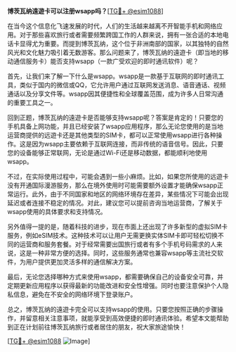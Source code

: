**博茨瓦纳遠遊卡可以注册wsapp吗？**[[TG💪+ @esim1088](https://t.me/s/esim1088)]

在当今这个信息化飞速发展的时代，人们的生活越来越离不开智能手机和网络应用。对于那些喜欢旅行或者需要频繁跨国工作的人群来说，拥有一张合适的本地电话卡显得尤为重要。而提到博茨瓦纳，这个位于非洲南部的国家，以其独特的自然风光和文化魅力吸引着无数游客。那么问题来了，博茨瓦纳的遠遊卡（即当地的移动通信服务卡）能否支持wsapp（一款广受欢迎的即时通讯软件）呢？

首先，让我们来了解一下什么是wsapp。wsapp是一款基于互联网的即时通讯工具，类似于国内的微信或QQ，它允许用户通过互联网发送消息、语音通话、视频通话以及分享文件等。wsapp因其便捷性和全球覆盖范围，成为许多人日常沟通的重要工具之一。

回到正题，博茨瓦纳的遠遊卡是否能够支持wsapp呢？答案是肯定的！只要您的手机具备上网功能，并且已经安装了wsapp应用程序，那么无论您使用的是当地运营商提供的远遊卡还是其他类型的SIM卡，都可以正常使用wsapp进行各种操作。这是因为wsapp主要依赖于互联网连接，而非传统的语音信号。因此，只要您的设备能够正常联网，无论是通过Wi-Fi还是移动数据，都能顺利地使用wsapp。

不过，在实际使用过程中，可能会遇到一些小麻烦。比如，如果您所使用的远遊卡没有开通国际漫游服务，那么在境外使用时可能需要额外设置才能确保wsapp正常运行。此外，由于不同国家和地区的网络环境存在差异，某些情况下可能会出现延迟或者连接不稳定的情况。对此，建议您可以提前咨询当地运营商，了解关于wsapp使用的具体要求和支持情况。

另外值得一提的是，随着科技的进步，现在市面上还出现了许多新型的虚拟SIM卡服务，例如eSIM技术。这种技术可以让用户无需更换实体SIM卡即可轻松切换不同的运营商和服务套餐。对于经常需要出国旅行或者有多个手机号码需求的人来说，这是一种非常方便的选择。同时，这些服务通常也兼容wsapp等主流社交软件，为用户提供更加灵活多样的通信解决方案。

最后，无论您选择哪种方式来使用wsapp，都需要确保自己的设备安全可靠，并定期更新应用程序以获得最新的功能改进和安全性增强。同时也要注意保护个人隐私信息，避免在不安全的网络环境下登录账户。

总之，博茨瓦纳的遠遊卡完全可以支持wsapp的使用。只要您按照正确的步骤操作，并留意相关注意事项，就能享受到高效便捷的即时通讯体验。希望本文能帮助到正在计划前往博茨瓦纳旅行或者居住的朋友，祝大家旅途愉快！

[[TG💪+ @esim1088](https://t.me/s/esim1088) ![Image](https://i.postimg.cc/4NQfJmqS/Snipaste-2025-05-13-00-14-12.png)]